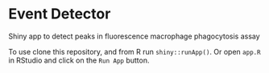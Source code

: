 # Event Detector

Shiny app to detect peaks in fluorescence macrophage phagocytosis assay

To use clone this repository, and from R run `shiny::runApp()`. Or open `app.R` in RStudio and click on the `Run App` button.

